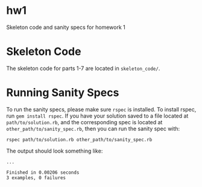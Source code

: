 hw1
===

Skeleton code and sanity specs for homework 1

Skeleton Code
=============

The skeleton code for parts 1-7 are located in `skeleton_code/`.

Running Sanity Specs
====================

To run the sanity specs, please make sure `rspec` is installed.
To install rspec, run `gem install rspec`.
If you have your solution saved to a file located at `path/to/solution.rb`, and
the corresponding spec is located at `other_path/to/sanity_spec.rb`, then you can run
the sanity spec with:

    rspec path/to/solution.rb other_path/to/sanity_spec.rb

The output should look something like:

    ...

    Finished in 0.00206 seconds
    3 examples, 0 failures
